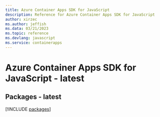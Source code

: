 ```yaml
---
title: Azure Container Apps SDK for JavaScript
description: Reference for Azure Container Apps SDK for JavaScript
author: xirzec
ms.author: jeffish
ms.data: 03/21/2023
ms.topic: reference
ms.devlang: javascript
ms.service: containerapps
---
```

# Azure Container Apps SDK for JavaScript - latest
## Packages - latest
[!INCLUDE [packages](container-apps-index.md)]